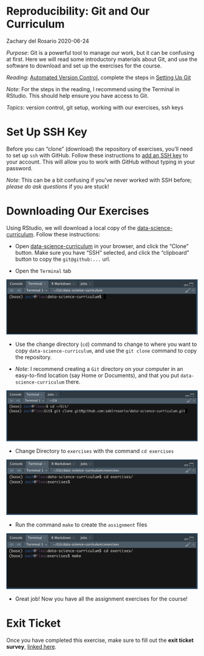 Reproducibility: Git and Our Curriculum
================
Zachary del Rosario
2020-06-24

*Purpose*: Git is a powerful tool to manage our work, but it can be
confusing at first. Here we will read some introductory materials about
Git, and use the software to download and set up the exercises for the
course.

*Reading*: [Automated Version
Control](https://swcarpentry.github.io/git-novice/01-basics/index.html),
complete the steps in [Setting Up
Git](https://swcarpentry.github.io/git-novice/02-setup/index.html)

*Note*: For the steps in the reading, I recommend using the Terminal in
RStudio. This should help ensure you have access to Git.

*Topics*: version control, git setup, working with our exercises, ssh
keys

# Set Up SSH Key

<!-- -------------------------------------------------- -->

Before you can “clone” (download) the repository of exercises, you’ll
need to set up `ssh` with GitHub. Follow these instructions to [add an
SSH
key](https://help.github.com/en/github/authenticating-to-github/adding-a-new-ssh-key-to-your-github-account)
to your account. This will allow you to work with GitHub without typing
in your password.

*Note*: This can be a bit confusing if you’ve never worked with SSH
before; *please do ask questions* if you are stuck\!

# Downloading Our Exercises

<!-- -------------------------------------------------- -->

Using RStudio, we will download a local copy of the
[data-science-curriculum](https://github.com/zdelrosario/data-science-curriculum).
Follow these instructions:

  - Open
    [data-science-curriculum](https://github.com/zdelrosario/data-science-curriculum)
    in your browser, and click the “Clone” button. Make sure you have
    “SSH” selected, and click the “clipboard” button to copy the
    `git@github:...` url.

  - Open the `Terminal` tab

![Terminal](./images/rep01-terminal.png)

  - Use the change directory (`cd`) command to change to where you want
    to copy `data-science-curriculum`, and use the `git clone` command
    to copy the repository.

  - *Note*: I recommend creating a `Git` directory on your computer in
    an easy-to-find location (say Home or Documents), and that you put
    `data-science-curriculum` there.

![Clone](./images/rep01-clone-cli.png)

  - Change Directory to `exercises` with the command `cd exercises`

![Terminal](./images/rep01-cd.png)

  - Run the command `make` to create the `assignment` files

![Terminal](./images/rep01-make.png)

  - Great job\! Now you have all the assignment exercises for the
    course\!

# Exit Ticket

<!-- -------------------------------------------------- -->

Once you have completed this exercise, make sure to fill out the **exit
ticket survey**, [linked
here](https://docs.google.com/forms/d/e/1FAIpQLSeuq2LFIwWcm05e8-JU84A3irdEL7JkXhMq5Xtoalib36LFHw/viewform?usp=pp_url&entry.693978880=e-rep01-intro-git.Rmd).
